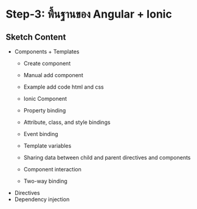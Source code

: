 # Step-3: พื้นฐานของ Angular + Ionic

## Sketch Content
- Components + Templates
    - Create component
    - Manual add component

    - Example add code html and css
    - Ionic Component

    - Property binding
    - Attribute, class, and style bindings
    - Event binding
    - Template variables

    - Sharing data between child and parent directives and components
    - Component interaction
    - Two-way binding
- Directives
- Dependency injection
